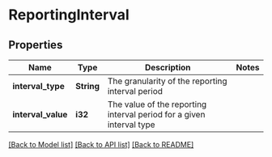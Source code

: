 # ReportingInterval

## Properties

Name | Type | Description | Notes
------------ | ------------- | ------------- | -------------
**interval_type** | **String** | The granularity of the reporting interval period | 
**interval_value** | **i32** | The value of the reporting interval period for a given interval type | 

[[Back to Model list]](../README.md#documentation-for-models) [[Back to API list]](../README.md#documentation-for-api-endpoints) [[Back to README]](../README.md)


